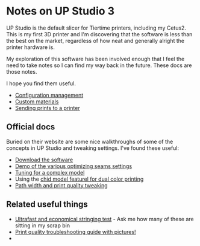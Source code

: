 # Notes on UP Studio 3

UP Studio is the default slicer for Tiertime printers, including my Cetus2. This is my first 3D printer and I'm discovering that the software is less than the best on the market, regardless of how neat and generally alright the printer hardware is.

My exploration of this software has been involved enough that I feel the need to take notes so I can find my way back in the future. These docs are those notes.

I hope you find them useful.

* [Configuration management](configuration.md)
* [Custom materials](materials.md)
* [Sending prints to a printer](send_to_printer.md)

## Official docs

Buried on their website are some nice walkthroughs of some of the concepts in UP Studio and tweaking settings. I've found these useful:

* [Download the software](https://www.cetus3d.com/software/)
* [Demo of the various optimizing seams settings](https://support.tiertime.com/hc/en-us/articles/900004221003--Case-Study-Optimizing-Seams)
* [Tuning for a complex model](https://support.tiertime.com/hc/en-us/articles/900004221103--Case-Study-Tuning-Tolerance-Printing-the-Sunshine-Engine-Benchmark)
* Using the [chid model featurel for dual color printing](https://support.tiertime.com/hc/en-us/articles/900005014903--Case-Study-Use-Child-Model-for-Model-Embedding-Dual-Color-Printing)
* [Path width and print quality tweaking](https://support.tiertime.com/hc/en-us/articles/360020621873)

## Related useful things

* [Ultrafast and economical stringing test](https://www.thingiverse.com/thing:2219103) - Ask me how many of these are sitting in my scrap bin
* [Print quality troubleshooting guide with pictures!](https://www.simplify3d.com/resources/print-quality-troubleshooting/)
* 
